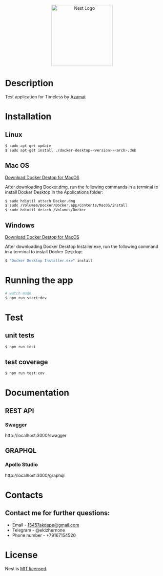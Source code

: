 <p align="center">
  <a href="http://nestjs.com/" target="blank"><img src="https://nestjs.com/img/logo-small.svg" width="200" alt="Nest Logo" /></a>
</p>

# Description

Test application for Timeless by [Azamat](https://hh.ru/resume/a324b865ff0b19399c0039ed1f705371455743)

# Installation

## Linux

```bash
$ sudo apt-get update
$ sudo apt-get install ./docker-desktop-<version>-<arch>.deb
```

## Mac OS

[Download Docker Destop for MacOS](https://desktop.docker.com/mac/main/amd64/Docker.dmg?utm_source=docker&utm_medium=webreferral&utm_campaign=docs-driven-download-mac-amd64)

After downloading Docker.dmg, run the following commands in a terminal to install Docker Desktop in the Applications folder:
```bash
$ sudo hdiutil attach Docker.dmg
$ sudo /Volumes/Docker/Docker.app/Contents/MacOS/install
$ sudo hdiutil detach /Volumes/Docker
```

## Windows

[Download Docker Destop for MacOS](https://desktop.docker.com/win/main/amd64/Docker%20Desktop%20Installer.exe)

After downloading Docker Desktop Installer.exe, run the following command in a terminal to install Docker Desktop:
```bash
$ "Docker Desktop Installer.exe" install
```

# Running the app

```bash
# watch mode
$ npm run start:dev
```

# Test

## unit tests

```bash
$ npm run test
```

## test coverage

```bash
$ npm run test:cov
```

# Documentation

## REST API

### Swagger

http://localhost:3000/swagger

## GRAPHQL

### Apollo Studio

http://localhost:3000/graphql

# Contacts

## Contact me for further questions:

- Email - 15457akdepe@gmail.com
- Telegram - @eldzhernone
- Phone number - +79167154520

# License

Nest is [MIT licensed](LICENSE).
